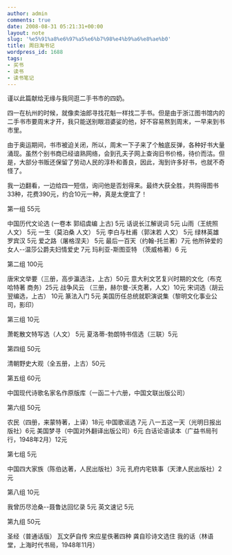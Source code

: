 ```yaml
---
author: admin
comments: true
date: 2008-08-31 05:21:31+00:00
layout: note
slug: '%e5%91%a8%e6%97%a5%e6%b7%98%e4%b9%a6%e8%ae%b0'
title: 周日淘书记
wordpress_id: 1688
tags:
- 买书
- 读书
- 读书笔记
---
```


谨以此篇献给无缘与我同逛二手书市的四奶。

四一在杭州的时候，就像卖油郎寻找花魁一样找二手书。但是由于浙江图书馆内的二手书市要周末才开，我只能送别眼泪婆娑的他，好不容易熬到周末，一早来到书市里。

由于奥运期间，书市被迫关闭，所以，周末一下子来了个触底反弹，各种好书大量涌现。虽然个别书商已经谙熟网络，会到孔夫子网上查询旧书价格，待价而沽。但是，大部分书贩还保留了劳动人民的淳朴和善良，因此，淘到许多好书，也就不奇怪了。

我一边翻看，一边给四一短信，询问他是否划得来。最终大获全胜，共购得图书33种，花费390元，约合10元一种，真是太便宜了！

第一组 55元

中国历代文论选 (一卷本 郭绍虞编 上古) 5元
话说长江解说词 5元
山雨（王统照 人文） 5元
一生（莫泊桑 人文） 5元
李白与杜甫（郭沫若 人文） 5元
绿林英雄罗宾汉 5元
爱之路（屠格涅夫） 5元
最后一百天（约翰-托兰著）7元
他所钟爱的女人--温莎公爵夫妇情爱史 7元
玛利亚-斯图亚特 （茨威格著）6 元

第二组 100元

唐宋文举要（三册，高步瀛选注，上古）50元
意大利文艺复兴时期的文化（布克哈特著 商务）25元
战争风云 （三册，赫尔曼-沃克著，人文）10元
宋词选（胡云翌编选，上古） 10元
篆法入门 5元
美国历任总统就职演说集（黎明文化事业公司，影印）

第三组 10元

萧乾散文特写选（人文） 5元
夏洛蒂-勃朗特书信选（三联）5元

第四组 50元

清朝野史大观（全五册，上古）50元

第五组 60元

中国现代诗歌名家名作原版库（一函二十六册，中国文联出版公司）

第六组 50元

农民（四册，来蒙特著，上译）18元
中国歌谣选 7元
八一五这一天（光明日报出版社）6元
美国梦寻（中国对外翻译出版公司）6元
白话论语读本（广益书局刊行，1948年2月）12元

第七组 5元

中国四大家族（陈伯达著，人民出版社）3元
孔府内宅轶事（天津人民出版社）2元

第八组 10元

我曾历尽沧桑--聂鲁达回忆录 5元
英文速记 5元

第九组 50元

圣经（普通话版）
瓦文萨自传 
宋应星佚著四种
龚自珍诗文选住
我的话（林语堂，上海时代书局，1948年11月）




